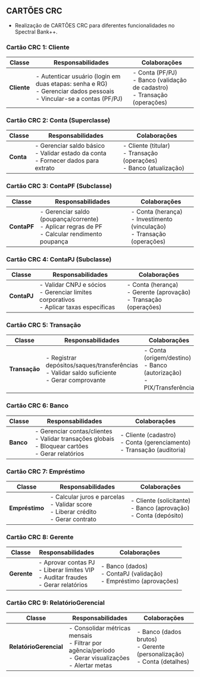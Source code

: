 <h2>CARTÕES CRC</h2>

- Realização de CARTÕES CRC para diferentes funcionalidades no Spectral Bank++.

### Cartão CRC 1: Cliente
| Classe       | Responsabilidades | Colaborações |
|--------------|------------------|--------------|
| **Cliente**  | - Autenticar usuário (login em duas etapas: senha e RG)<br>- Gerenciar dados pessoais<br>- Vincular-se a contas (PF/PJ) | - Conta (PF/PJ)<br>- Banco (validação de cadastro)<br>- Transação (operações) |

### Cartão CRC 2: Conta (Superclasse)
| Classe       | Responsabilidades | Colaborações |
|--------------|------------------|--------------|
| **Conta**    | - Gerenciar saldo básico<br>- Validar estado da conta<br>- Fornecer dados para extrato | - Cliente (titular)<br>- Transação (operações)<br>- Banco (atualização) |

### Cartão CRC 3: ContaPF (Subclasse)
| Classe       | Responsabilidades | Colaborações |
|--------------|------------------|--------------|
| **ContaPF**  | - Gerenciar saldo (poupança/corrente)<br>- Aplicar regras de PF<br>- Calcular rendimento poupança | - Conta (herança)<br>- Investimento (vinculação)<br>- Transação (operações) |

### Cartão CRC 4: ContaPJ (Subclasse)
| Classe       | Responsabilidades | Colaborações |
|--------------|------------------|--------------|
| **ContaPJ**  | - Validar CNPJ e sócios<br>- Gerenciar limites corporativos<br>- Aplicar taxas específicas | - Conta (herança)<br>- Gerente (aprovação)<br>- Transação (operações) |

### Cartão CRC 5: Transação
| Classe       | Responsabilidades | Colaborações |
|--------------|------------------|--------------|
| **Transação** | - Registrar depósitos/saques/transferências<br>- Validar saldo suficiente<br>- Gerar comprovante | - Conta (origem/destino)<br>- Banco (autorização)<br>- PIX/Transferência |

### Cartão CRC 6: Banco
| Classe       | Responsabilidades | Colaborações |
|--------------|------------------|--------------|
| **Banco**    | - Gerenciar contas/clientes<br>- Validar transações globais<br>- Bloquear cartões<br>- Gerar relatórios | - Cliente (cadastro)<br>- Conta (gerenciamento)<br>- Transação (auditoria) |

### Cartão CRC 7: Empréstimo
| Classe       | Responsabilidades | Colaborações |
|--------------|------------------|--------------|
| **Empréstimo** | - Calcular juros e parcelas<br>- Validar score<br>- Liberar crédito<br>- Gerar contrato | - Cliente (solicitante)<br>- Banco (aprovação)<br>- Conta (depósito) |

### Cartão CRC 8: Gerente
| Classe       | Responsabilidades | Colaborações |
|--------------|------------------|--------------|
| **Gerente**  | - Aprovar contas PJ<br>- Liberar limites VIP<br>- Auditar fraudes<br>- Gerar relatórios | - Banco (dados)<br>- ContaPJ (validação)<br>- Empréstimo (aprovações) |

### Cartão CRC 9: RelatórioGerencial
| Classe       | Responsabilidades | Colaborações |
|--------------|------------------|--------------|
| **RelatórioGerencial** | - Consolidar métricas mensais<br>- Filtrar por agência/período<br>- Gerar visualizações<br>- Alertar metas | - Banco (dados brutos)<br>- Gerente (personalização)<br>- Conta (detalhes) |